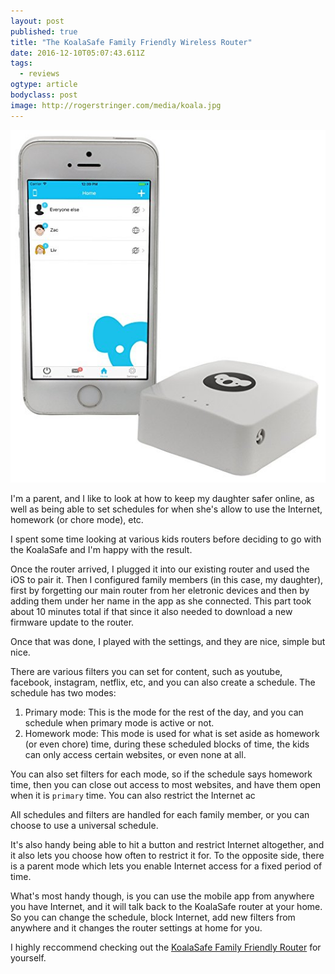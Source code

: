 ```yaml
---
layout: post
published: true
title: "The KoalaSafe Family Friendly Wireless Router"
date: 2016-12-10T05:07:43.611Z
tags:
  - reviews
ogtype: article
bodyclass: post
image: http://rogerstringer.com/media/koala.jpg
---
```


[![KoalaSafe Family Friendly Wireless Router](/media/koala.jpg)](http://amzn.to/2hgvC26)

I'm a parent, and I like to look at how to keep my daughter safer online, as well as being able to set schedules for when she's allow to use the Internet, homework (or chore mode), etc.

I spent some time looking at various kids routers before deciding to go with the KoalaSafe and I'm happy with the result.

Once the router arrived, I plugged it into our existing router and used the iOS to pair it. Then I configured family members (in this case, my daughter), first by forgetting our main router from her eletronic devices and then by adding them under her name in the app as she connected. This part took about 10 minutes total if that since it also needed to download a new firmware update to the router.

Once that was done, I played with the settings, and they are nice, simple but nice.

There are various filters you can set for content, such as youtube, facebook, instagram, netflix, etc, and you can also create a schedule. The schedule has two modes:

1. Primary mode: This is the mode for the rest of the day, and you can schedule when primary mode is active or not.
2. Homework mode: This mode is used for what is set aside as homework (or even chore) time, during these scheduled blocks of time, the kids can only access certain websites, or even none at all.

You can also set filters for each mode, so if the schedule says homework time, then you can close out access to most websites, and have them open when it is `primary` time. You can also restrict the Internet ac

All schedules and filters are handled for each family member, or you can choose to use a universal schedule.

It's also handy being able to hit a button and restrict Internet altogether, and it also lets you choose how often to restrict it for. To the opposite side, there is a parent mode which lets you enable Internet access for a fixed period of time.

What's most handy though, is you can use the mobile app from anywhere you have Internet, and it will talk back to the KoalaSafe router at your home. So you can change the schedule, block Internet, add new filters from anywhere and it changes the router settings at home for you.

I highly reccommend checking out the [KoalaSafe Family Friendly Router](http://amzn.to/2hgvC26) for yourself.
